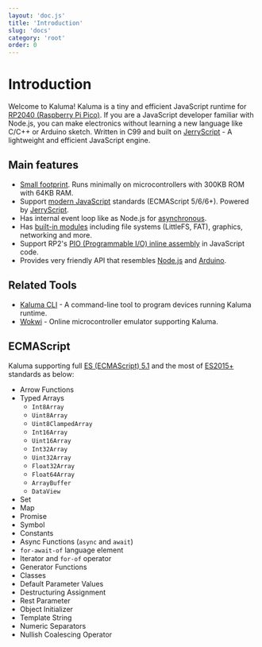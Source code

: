 ```yaml
---
layout: 'doc.js'
title: 'Introduction'
slug: 'docs'
category: 'root'
order: 0
---
```


# Introduction

Welcome to Kaluma! Kaluma is a tiny and efficient JavaScript runtime for [RP2040 (Raspberry Pi Pico)](https://www.raspberrypi.com/products/raspberry-pi-pico/). If you are a JavaScript developer familiar with Node.js, you can make electronics without learning a new language like C/C++ or Arduino sketch. Written in C99 and built on [JerryScript](https://jerryscript.net/) - A lightweight and efficient JavaScript engine.

## Main features

- <u>Small footprint</u>. Runs minimally on microcontrollers with 300KB ROM with 64KB RAM.
- Support <u>modern JavaScript</u> standards (ECMAScript 5/6/6+). Powered by [JerryScript](https://jerryscript.net/).
- Has internal event loop like as Node.js for <u>asynchronous</u>.
- Has <u>built-in modules</u> including file systems (LittleFS, FAT), graphics, networking and more.
- Support RP2's <u>PIO (Programmable I/O) inline assembly</u> in JavaScript code.
- Provides very friendly API that resembles <u>Node.js</u> and <u>Arduino</u>.

## Related Tools

- [Kaluma CLI](https://github.com/kaluma-project/kaluma-cli) - A command-line tool to program devices running Kaluma runtime.
- [Wokwi](https://wokwi.com/projects/new/kaluma-pi-pico) - Online microcontroller emulator supporting Kaluma.

## ECMAScript

Kaluma supporting full [ES (ECMAScript) 5.1](https://www.ecma-international.org/ecma-262/5.1/) and the most of [ES2015+](http://www.ecma-international.org/ecma-262/6.0/) standards as below:

- Arrow Functions
- Typed Arrays
  - `Int8Array`
  - `Uint8Array`
  - `Uint8ClampedArray`
  - `Int16Array`
  - `Uint16Array`
  - `Int32Array`
  - `Uint32Array`
  - `Float32Array`
  - `Float64Array`
  - `ArrayBuffer`
  - `DataView`
- Set
- Map
- Promise
- Symbol
- Constants
- Async Functions (`async` and `await`)
- `for-await-of` language element
- Iterator and `for-of` operator
- Generator Functions
- Classes
- Default Parameter Values
- Destructuring Assignment&#x20;
- Rest Parameter
- Object Initializer
- Template String
- Numeric Separators
- Nullish Coalescing Operator
